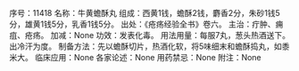 序号：11418
名称：牛黄蟾酥丸
组成：西黄1钱，蟾酥2钱，麝香2分，朱砂1钱5分，雄黄1钱5分，乳香1钱5分。
出处：《疮疡经验全书》卷六。
主治：疔肿、痈疽、疮疡。
加减：None
功效：发表化毒。
用法用量：每服7丸，葱头热酒送下。出冷汗为度。
制备方法：先以蟾酥切片，热酒化软，将5味细末和蟾酥捣丸，如黍米大。
临床应用：None
各家论述：None
用药禁忌：None
附注：None
